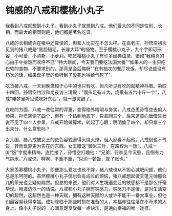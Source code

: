# 钝感的八戒和樱桃小丸子

我看到八戒就想到小丸子，看到小丸子就想到八戒。他们最大的不同是性别、长相，而最大的相同则是，他们都是著名吃货。 

八戒的长相或许在猪中还算俊的，但和人比实在不怎么样。在高老庄，孙悟空初次见到的猪八戒是“黑脸短毛，长喙大耳”的怪物。至于樱桃小丸子，九个字即可形容：小可爱，小清新，小萝莉。吃货樱桃小丸子有许多经典语录，诸如“我纯真的心由于牛排饭而欢呼不已”“特大新闻，今天我们要吃法国大餐”“如果人的一生只吃松软的食物，不要求别的，那真是会后悔呀”“在有档次的餐厅吃饭，却尽说些没有档次的话，如果盘子里的鱼听到了没死也得给气死了”。 

吃货猪八戒，一天到晚盘桓于心中的也只有吃，但凡听见有吃的就精神抖擞。第四十四回，孙悟空约沙和尚夜访三清殿：“馒头足有斗大，烧果有五六十斤一个”，八戒“睡梦里听见说吃好东西”，就一激灵醒了。 

在吃的方面，八戒一改往常的浑噩，变得格外精明与务实。八戒怂恿孙悟空去偷人参果，孙悟空偷了四个，但有一个钻到地底下，只拿回三个，后来道童向唐僧告状说不见了四个人参果，八戒开始做算术，转起了心眼：明明偷了四个，却只拿三个出来分，什么意思吗？ 

女儿国，猪八戒被女王的绝色容貌逗得火烧火燎，但人家看不起他。八戒倒也不气馁，转而盘算更为实在的东西。女王赠送“御米三升，在路权为一饭”，八戒一听“饭”字就来精神，连忙接了，孙悟空打趣他：“兄弟，行李见今沉重，且倒有力气挑米。”八戒说，啊啊，不重不重，“只消一顿饭，就了账也。” 

大家羡慕樱桃小丸子，即便那么爱吃也长不胖，猪八戒也从不担心减肥问题，他们总是乐呵呵的。虽然樱桃小丸子偶尔会有成长的烦恼，猪八戒想起做天蓬元帅那会儿的荣光也会疑似黯然。但总的来说，他们对人生境遇变迁的敏感都不是那么纤毫毕现。用渡边淳一的话说，八戒和小丸子拥有钝感力。钝感力不是傻，是对生活变幻的超然。这超然也是一种天赋，拥有这种天赋的人或许不能干一番大事业，但他们最容易获得幸福。成功降临于那些时刻在准备的人，幸福却往往落在不苛求的人身上，像小丸子说的：心满意足享受每一点快乐，是通向幸福的唯一途径。